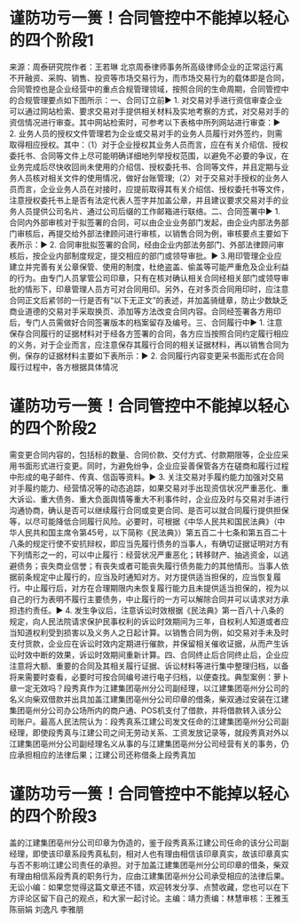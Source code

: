 # 谨防功亏一篑！合同管控中不能掉以轻心的四个阶段1

来源：周泰研究院作者：王若琳 北京周泰律师事务所高级律师企业的正常运行离不开融资、采购、销售、投资等市场交易行为，而市场交易行为的载体即是合同，合同管控也是企业经营中的重点合规管理领域，按照合同的生命周期，合同管控中的合规管理要点如下图所示：一、合同订立前▶ 1. 对交易对手进行资信审查企业可以通过网站检索、要求交易对手提供相关材料及实地考察的方式，对交易对手的资信情况进行审查。其中网站检索时，可参考以下表格中所列网站进行审查：▶ 2. 业务人员的授权文件管理若为企业或交易对手的业务人员履行对外签约，则需取得相应授权。其中：（1）对于企业授权其业务人员而言，应在有关介绍信、授权委托书、合同等文件上尽可能明确详细地列举授权范围，以避免不必要的争议，在业务完成后尽快收回尚未使用的介绍信、授权委托书、合同等文件，并且定期与业务人员核对相关文件的使用情况，做好台账管理;（2）对于交易对手授权的业务人员而言，企业业务人员在对接时，应提前取得其有关介绍信、授权委托书等文件，注意授权委托书上是否有法定代表人签字并加盖公章，并且建议要求交易对手的业务人员提供公司名片、通过公司后缀的工作邮箱进行联络。二、合同签署中▶ 1. 合同内外部审核对于拟签署的合同，可以由企业业务部门发起，由企业内部法务部门审核后，再提交给外部法律顾问进行审核，以销售合同为例，审核要点主要如下表所示：▶ 2. 合同审批拟签署的合同，经由企业内部法务部门、外部法律顾问审核后，按企业内部制度规定，提交相应的部门或领导审批。▶ 3.用印管理企业应建立并完善有关公章保管、使用的制度，杜绝盗盖、偷盖等可能严重危及企业利益的行为。由专门人员掌管公司印章，只有在核对确认相关合同经相关部门或领导审批的情形下，印章管理人员方可对合同用印。另外，在对多页合同用印时，应注意合同正文后紧邻的一行是否有“以下无正文”的表述，并加盖骑缝章，防止少数缺乏商业道德的交易对手采取换页、添加等方法改变合同内容。合同经签署各方用印后，专门人员需做好合同签署版本的档案留存及编号。三、合同履行中▶ 1. 注意保存合同履行的证据材料对于经各方签署的合同，各方应当按照合同约定履行相应的义务，对于企业而言，应注意保存其履行合同的相关证据材料，再以销售合同为例，保存的证据材料主要如下表所示：▶ 2. 合同履行内容变更采书面形式在合同履行过程中，各方根据具体情况

# 谨防功亏一篑！合同管控中不能掉以轻心的四个阶段2

需变更合同内容的，包括标的数量、合同价款、交付方式、付款期限等，企业应采用书面形式进行变更。同时，为避免纷争，企业应妥善保管各方在磋商和履行过程中形成的电子邮件、传真、信函等资料。▶ 3. 关注交易对手履约能力加强对交易对手履约能力、经营情况等的动态追踪，如果交易对手出现资信状况严重恶化、重大诉讼、重大债务、重大负面舆情等重大不利事件时，企业应及时与交易对手进行沟通协商，确认是否可以继续履行合同或变更合同、是否可以就合同履行提供担保等，以尽可能降低合同履行风险。必要时，可根据《中华人民共和国民法典》（中华人民共和国主席令第45号，以下简称《民法典》）第五百二十七条和第五百二十八条的规定行使不安抗辩权，即应当先履行债务的当事人，有确切证据证明对方有下列情形之一的，可以中止履行：经营状况严重恶化；转移财产、抽逃资金，以逃避债务；丧失商业信誉；有丧失或者可能丧失履行债务能力的其他情形。当事人依据前条规定中止履行的，应当及时通知对方。对方提供适当担保的，应当恢复履行。中止履行后，对方在合理期限内未恢复履行能力且未提供适当担保的，视为以自己的行为表明不履行主要债务，中止履行的一方可以解除合同并可以请求对方承担违约责任。▶ 4. 发生争议后，注意诉讼时效根据《民法典》第一百八十八条的规定，向人民法院请求保护民事权利的诉讼时效期间为三年，自权利人知道或者应当知道权利受到损害以及义务人之日起计算。以销售合同为例，如交易对手未及时支付货款，企业应在诉讼时效内定期进行催款，并保留相关催收证据，从而产生诉讼时效中断的效果，诉讼时效期间重新计算。四、合同终止后合同终止后，企业应注意将大额、重要的合同及其相关履行证据、诉讼材料等进行集中整理归档，以备将来需要时查看，必要时可按合同编号进行电子归档，以便查找。典型案例：萝卜章一定无效吗？段秀真作为江建集团亳州分公司副经理，以江建集团亳州分公司的名义向柴双借款并出具加盖江建集团亳州分公司印章的借条，柴双通过安装在江建集团亳州分公司办公场所内的商户通、POS机支付了借款，并将借款转入该分公司账户。最高人民法院认为：段秀真系江建公司发文任命的江建集团亳州分公司副经理，即使段秀真与江建公司之间无劳动关系、工资发放记录等，就段秀真对外以江建集团亳州分公司副经理名义从事的与江建集团亳州分公司经营有关的事务，仍应承担相应的法律后果；江建公司还称借条上段秀真加

# 谨防功亏一篑！合同管控中不能掉以轻心的四个阶段3

盖的江建集团亳州分公司印章为伪造的，鉴于段秀真系江建公司任命的该分公司副经理，即使该印章系段秀真私刻，相对人也有理由相信该印章真实，故该印章真实与否不影响江建公司责任的承担。对于加盖江建集团亳州分公司印章的借条，柴双有理由相信系段秀真的职务行为，应由江建集团亳州分公司承受相应的法律后果。无讼小编：如果您觉得这篇文章还不错，欢迎转发分享、点赞收藏，您也可以在下方评论区留下自己的观点，和大家一起讨论。主编：靖力责编：林慧审核：王雅玉 陈丽娟 刘逸凡 李雅朋

